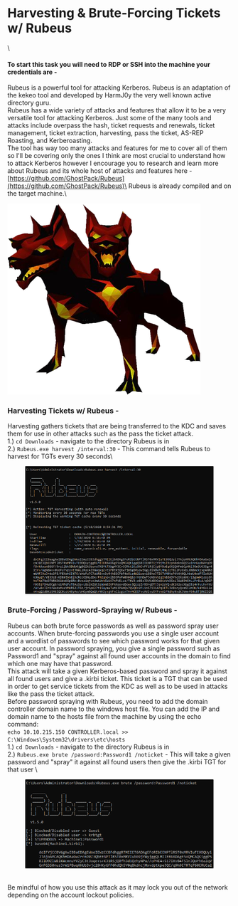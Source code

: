 # Harvesting & Brute-Forcing Tickets w/ Rubeus

\


#### To start this task you will need to RDP or SSH into the machine your credentials are -

&#x20;   Rubeus is a powerful tool for attacking Kerberos. Rubeus is an adaptation of the kekeo tool and developed by HarmJ0y the very well known active directory guru.\
Rubeus has a wide variety of attacks and features that allow it to be a very versatile tool for attacking Kerberos. Just some of the many tools and attacks include overpass the hash, ticket requests and renewals, ticket management, ticket extraction, harvesting, pass the ticket, AS-REP Roasting, and Kerberoasting.\
The tool has way too many attacks and features for me to cover all of them so I'll be covering only the ones I think are most crucial to understand how to attack Kerberos however I encourage you to research and learn more about Rubeus and its whole host of attacks and features here - [https://github.com/GhostPack/Rubeus](https://github.com/GhostPack/Rubeus)\
Rubeus is already compiled and on the target machine.\


![](<../.gitbook/assets/image (4) (1) (1) (1).png>)

### Harvesting Tickets w/ Rubeus -&#x20;

Harvesting gathers tickets that are being transferred to the KDC and saves them for use in other attacks such as the pass the ticket attack.\
1.) `cd Downloads` - navigate to the directory Rubeus is in\
2.) `Rubeus.exe harvest /interval:30` - This command tells Rubeus to harvest for TGTs every 30 seconds\


<figure><img src="../.gitbook/assets/image (5) (1) (1).png" alt=""><figcaption></figcaption></figure>

### Brute-Forcing / Password-Spraying w/ Rubeus -

Rubeus can both brute force passwords as well as password spray user accounts. When brute-forcing passwords you use a single user account and a wordlist of passwords to see which password works for that given user account. In password spraying, you give a single password such as Password1 and "spray" against all found user accounts in the domain to find which one may have that password.\
This attack will take a given Kerberos-based password and spray it against all found users and give a .kirbi ticket. This ticket is a TGT that can be used in order to get service tickets from the KDC as well as to be used in attacks like the pass the ticket attack.\
Before password spraying with Rubeus, you need to add the domain controller domain name to the windows host file. You can add the IP and domain name to the hosts file from the machine by using the echo command: \
`echo 10.10.215.150 CONTROLLER.local >> C:\Windows\System32\drivers\etc\hosts`\
1.) `cd Downloads` - navigate to the directory Rubeus is in\
2.) `Rubeus.exe brute /password:Password1 /noticket` - This will take a given password and "spray" it against all found users then give the .kirbi TGT for that user \


<div align="left">

<figure><img src="../.gitbook/assets/image (6) (1) (1).png" alt=""><figcaption></figcaption></figure>

</div>

\
Be mindful of how you use this attack as it may lock you out of the network depending on the account lockout policies.
